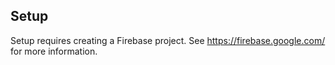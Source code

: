 ## Setup

Setup requires creating a Firebase project. See https://firebase.google.com/ for more information.

